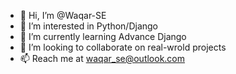 - 👋 Hi, I’m @Waqar-SE
- 👀 I’m interested in Python/Django
- 🌱 I’m currently learning Advance Django
- 💞️ I’m looking to collaborate on real-wrold projects
- 📫 Reach me at waqar_se@outlook.com

<!---
Waqar-SE/Waqar-SE is a ✨ special ✨ repository because its `README.md` (this file) appears on your GitHub profile.
You can click the Preview link to take a look at your changes.
--->
